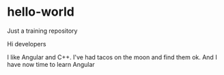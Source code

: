 # hello-world
Just a training repository

Hi developers

I like Angular and C++. I've had tacos on the moon and find them ok.
And I have now time to learn Angular

